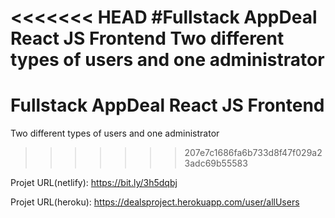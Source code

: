 <<<<<<< HEAD
#Fullstack AppDeal React JS Frontend Two different types of users and one administrator
=======
# Fullstack AppDeal React JS Frontend
Two different types of users and one administrator
>>>>>>> 207e7c1686fa6b733d8f47f029a23adc69b55583

Projet URL(netlify): https://bit.ly/3h5dqbj

Projet URL(heroku): https://dealsproject.herokuapp.com/user/allUsers
